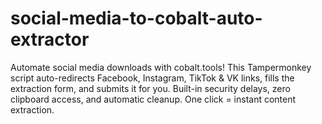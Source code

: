 # social-media-to-cobalt-auto-extractor
Automate social media downloads with cobalt.tools! This Tampermonkey script auto-redirects Facebook, Instagram, TikTok &amp; VK links, fills the extraction form, and submits it for you. Built-in security delays, zero clipboard access, and automatic cleanup. One click = instant content extraction.
